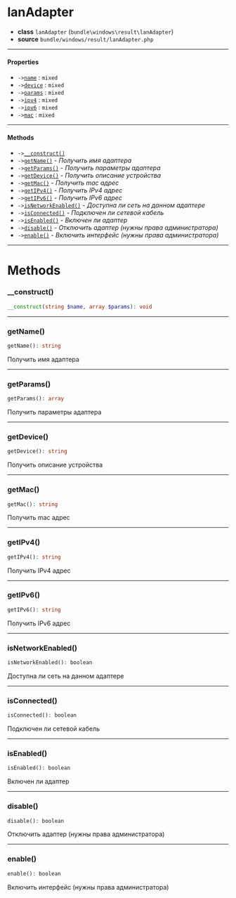 # lanAdapter

- **class** `lanAdapter` (`bundle\windows\result\lanAdapter`)
- **source** `bundle/windows/result/lanAdapter.php`

---

#### Properties

- `->`[`name`](#prop-name) : `mixed`
- `->`[`device`](#prop-device) : `mixed`
- `->`[`params`](#prop-params) : `mixed`
- `->`[`ipv4`](#prop-ipv4) : `mixed`
- `->`[`ipv6`](#prop-ipv6) : `mixed`
- `->`[`mac`](#prop-mac) : `mixed`

---

#### Methods

- `->`[`__construct()`](#method-__construct)
- `->`[`getName()`](#method-getname) - _Получить имя адаптера_
- `->`[`getParams()`](#method-getparams) - _Получить параметры адаптера_
- `->`[`getDevice()`](#method-getdevice) - _Получить описание устройства_
- `->`[`getMac()`](#method-getmac) - _Получить mac адрес_
- `->`[`getIPv4()`](#method-getipv4) - _Получить IPv4 адрес_
- `->`[`getIPv6()`](#method-getipv6) - _Получить IPv6 адрес_
- `->`[`isNetworkEnabled()`](#method-isnetworkenabled) - _Доступна ли сеть на данном адаптере_
- `->`[`isConnected()`](#method-isconnected) - _Подключен ли сетевой кабель_
- `->`[`isEnabled()`](#method-isenabled) - _Включен ли адаптер_
- `->`[`disable()`](#method-disable) - _Отключить адаптер (нужны права администратора)_
- `->`[`enable()`](#method-enable) - _Включить интерфейс (нужны права администратора)_

---
# Methods

<a name="method-__construct"></a>

### __construct()
```php
__construct(string $name, array $params): void
```

---

<a name="method-getname"></a>

### getName()
```php
getName(): string
```
Получить имя адаптера

---

<a name="method-getparams"></a>

### getParams()
```php
getParams(): array
```
Получить параметры адаптера

---

<a name="method-getdevice"></a>

### getDevice()
```php
getDevice(): string
```
Получить описание устройства

---

<a name="method-getmac"></a>

### getMac()
```php
getMac(): string
```
Получить mac адрес

---

<a name="method-getipv4"></a>

### getIPv4()
```php
getIPv4(): string
```
Получить IPv4 адрес

---

<a name="method-getipv6"></a>

### getIPv6()
```php
getIPv6(): string
```
Получить IPv6 адрес

---

<a name="method-isnetworkenabled"></a>

### isNetworkEnabled()
```php
isNetworkEnabled(): boolean
```
Доступна ли сеть на данном адаптере

---

<a name="method-isconnected"></a>

### isConnected()
```php
isConnected(): boolean
```
Подключен ли сетевой кабель

---

<a name="method-isenabled"></a>

### isEnabled()
```php
isEnabled(): boolean
```
Включен ли адаптер

---

<a name="method-disable"></a>

### disable()
```php
disable(): boolean
```
Отключить адаптер (нужны права администратора)

---

<a name="method-enable"></a>

### enable()
```php
enable(): boolean
```
Включить интерфейс (нужны права администратора)
